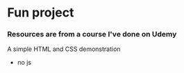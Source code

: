 # Fun project 

### Resources are from a course I've done on Udemy 

A simple HTML and CSS demonstration 
-   no js 


